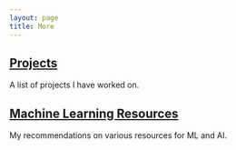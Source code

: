 ```yaml
---
layout: page
title: More
---
```


## [Projects](/projects)
A list of projects I have worked on.

## [Machine Learning Resources](/machine_learning)
My recommendations on various resources for ML and AI.
